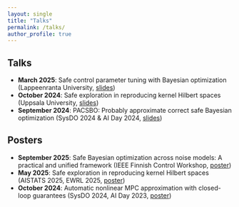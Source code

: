 ```yaml
---
layout: single
title: "Talks"
permalink: /talks/
author_profile: true
---
```


## Talks
- **March 2025**: Safe control parameter tuning with Bayesian optimization (Lappeenranta University, [slides](/files/lappeenranta_talk.pdf))
- **October 2024**: Safe exploration in reproducing kernel Hilbert spaces (Uppsala University, [slides](/files/uppsala_talk.pdf))
- **September 2024**: PACSBO: Probably approximate correct safe Bayesian optimization (SysDO 2024 & AI Day 2024, [slides](/files/PACSBO_talk.pdf))


## Posters
- **September 2025**: Safe Bayesian optimization across noise models: A practical and unified framework (IEEE Finnish Control Workshop, [poster](/files/ACC_poster.pdf))
- **May 2025**: Safe exploration in reproducing kernel Hilbert spaces (AISTATS 2025, EWRL 2025, [poster](/files/AISTATS_poster.pdf))
- **October 2024**: Automatic nonlinear MPC approximation with closed-loop guarantees (SysDO 2024, AI Day 2023, [poster](/poster_ALKIA_X.pdf))

  
